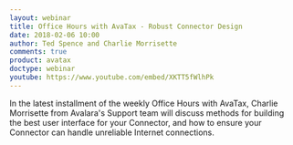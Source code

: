 ```yaml
---
layout: webinar
title: Office Hours with AvaTax - Robust Connector Design
date: 2018-02-06 10:00
author: Ted Spence and Charlie Morrisette
comments: true
product: avatax
doctype: webinar
youtube: https://www.youtube.com/embed/XKTT5fWlhPk
---
```


In the latest installment of the weekly Office Hours with AvaTax, Charlie Morrisette from Avalara's Support team will discuss methods for building the best user interface for your Connector, and how to ensure your Connector can handle unreliable Internet connections.


